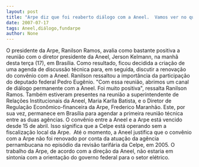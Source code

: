 ```yaml
---
layout: post
title: "Arpe diz que foi reaberto diálogo com a Aneel.  Vamos ver no que vai dar"
date: 2007-07-17
tags: Aneel,diálogo,fundarpe
author: None
---
```

O presidente da Arpe, Ranilson Ramos, avalia como bastante positiva a reuni&atilde;o com o diretor presidente da Aneel, Jerson Kelmann, na manh&atilde; desta ter&ccedil;a (17), em Bras&iacute;lia. 
Como resultado, ficou decidida a cria&ccedil;&atilde;o de uma agenda de discuss&atilde;o t&eacute;cnica para, em seguida, discutir a renova&ccedil;&atilde;o do conv&ecirc;nio com a Aneel. 
Ranilson ressaltou a import&acirc;ncia da participa&ccedil;&atilde;o do deputado federal Pedro Eug&ecirc;nio. &quot;Com essa reuni&atilde;o, abrimos um canal de di&aacute;logo permanente com a Aneel. Foi muito positiva&quot;, ressalta Ranilson Ramos. 
Tamb&eacute;m estiveram presentes na reuni&atilde;o a superintendente de Rela&ccedil;&otilde;es Institucionais da Aneel, Maria Karlla Batista, e o Diretor de Regula&ccedil;&atilde;o Econ&ocirc;mico-financeira da Arpe, Frederico Maranh&atilde;o. Este, por sua vez, permanece em Bras&iacute;lia para agendar a primeira reuni&atilde;o t&eacute;cnica entre as duas ag&ecirc;ncias.
O conv&ecirc;nio entre a Aneel e a Arpe est&aacute; vencido desde 15 de abril. Isso significa que a Celpe est&aacute;&nbsp;operando sem a fiscaliza&ccedil;&atilde;o local da Arpe.&nbsp;
At&eacute; o momento, a Aneel justifica que o conv&ecirc;nio com a Arpe&nbsp;n&atilde;o foi renovado&nbsp;por conta da atua&ccedil;&atilde;o da&nbsp;ag&ecirc;ncia pernambucana no epis&oacute;dio da revis&atilde;o tarif&aacute;ria da Celpe, em 2005.&nbsp;O trabalho da Arpe, de acordo com a dire&ccedil;&atilde;o da Aneel, n&atilde;o estaria em sintonia com a orienta&ccedil;&atilde;o do governo federal para o setor el&eacute;trico.&nbsp; 